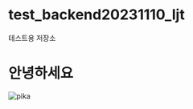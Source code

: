 # test_backend20231110_ljt
테스트용 저장소

<h1>안녕하세요</h1>


![pika](https://github.com/JoonTaek99/test_backend20231110_ljt/assets/90593455/17726ac0-6158-4a37-a178-8d5c4944941d)
